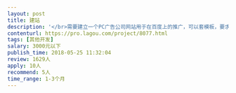 ```yaml
---                
layout: post       
title: 建站           
description: '</br>需要建立一个PC广告公司网站用于在百度上的推广，可以套模板，要求有域名和服务器。</br></br>网站主要用于在百度和各大搜索引擎的推广，希望建站人能了解部分推广规则，为网站内容和排版提供建站意见。</br>'     
contenturl: https://pro.lagou.com/project/8077.html      
tags: [其他开发]            
salary: 3000元以下          
publish_time: 2018-05-25 11:32:04         
review: 1629人                   
apply: 10人                   
recommend: 5人                   
time_range: 1-3个月              
---                 
```

